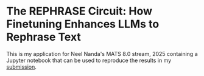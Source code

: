 # The REPHRASE Circuit: How Finetuning Enhances LLMs to Rephrase Text
This is my application for Neel Nanda's MATS 8.0 stream, 2025 containing a Jupyter notebook that can be used to reproduce the results in my [submission](https://docs.google.com/document/d/1QWYnPkzwicU6rGeX1zOnsdyA4wyg9kzOcYdbKXpQTCo/edit?usp=sharing).
